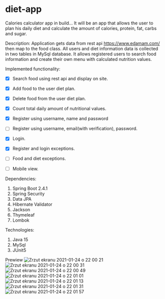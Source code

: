 # diet-app
Calories calculator app in build...
It will be an app that allows the user to plan his daily diet and calculate the amount of calories, protein, fat, carbs and sugar.

Description:
Application gets data from rest api https://www.edamam.com/ then map to the food class.
All users and diet information data is collected in two tables in MySql database. It allows registered users to search food information and create their own menu with calculated nutrition values. 

Implemented functionality:
- [x] Search food using rest api and display on site.
- [x] Add food to the user diet plan.
- [x] Delete food from the user diet plan.
- [x] Count total daily amount of nutritional values. 
- [x] Register using username, name and password
- [ ] Register using username, email(with verification), password.
- [x] Login.
- [x] Register and login exceptions. 
- [ ] Food and diet  exceptions.
- [ ] Mobile view.


Dependencies:
1. Spring Boot 2.4.1
2. Spring Security
3. Data JPA
4. Hibernate Validator
5. Jackson 
6. Thymeleaf
7. Lombok

Technologies:
1. Java 15
2. MySql
3. JUnit5

Prewiew
![Zrzut ekranu 2021-01-24 o 22 00 21](https://user-images.githubusercontent.com/70854700/105643424-17a62c80-5e90-11eb-8ccd-aab740fb84d3.png)
![Zrzut ekranu 2021-01-24 o 22 00 31](https://user-images.githubusercontent.com/70854700/105643425-18d75980-5e90-11eb-8c3a-3c486c9588f4.png)
![Zrzut ekranu 2021-01-24 o 22 00 49](https://user-images.githubusercontent.com/70854700/105643427-196ff000-5e90-11eb-903e-2b4497d51b7c.png)
![Zrzut ekranu 2021-01-24 o 22 01 01](https://user-images.githubusercontent.com/70854700/105643428-196ff000-5e90-11eb-9fa7-b328603e4253.png)
![Zrzut ekranu 2021-01-24 o 22 01 13](https://user-images.githubusercontent.com/70854700/105643429-1a088680-5e90-11eb-84d2-453191213378.png)
![Zrzut ekranu 2021-01-24 o 22 01 31](https://user-images.githubusercontent.com/70854700/105643430-1aa11d00-5e90-11eb-8f60-0997632ade7a.png)
![Zrzut ekranu 2021-01-24 o 22 01 57](https://user-images.githubusercontent.com/70854700/105643431-1aa11d00-5e90-11eb-9986-aaf0e4bc8320.png)
